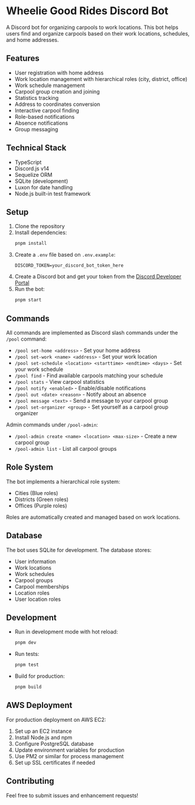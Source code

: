 # Wheelie Good Rides Discord Bot

A Discord bot for organizing carpools to work locations. This bot helps users find and organize carpools based on their work locations, schedules, and home addresses.

## Features

- User registration with home address
- Work location management with hierarchical roles (city, district, office)
- Work schedule management
- Carpool group creation and joining
- Statistics tracking
- Address to coordinates conversion
- Interactive carpool finding
- Role-based notifications
- Absence notifications
- Group messaging

## Technical Stack

- TypeScript
- Discord.js v14
- Sequelize ORM
- SQLite (development)
- Luxon for date handling
- Node.js built-in test framework

## Setup

1. Clone the repository
2. Install dependencies:
   ```bash
   pnpm install
   ```
3. Create a `.env` file based on `.env.example`:
   ```
   DISCORD_TOKEN=your_discord_bot_token_here
   ```
4. Create a Discord bot and get your token from the [Discord Developer Portal](https://discord.com/developers/applications)
5. Run the bot:
   ```bash
   pnpm start
   ```

## Commands

All commands are implemented as Discord slash commands under the `/pool` command:

- `/pool set-home <address>` - Set your home address
- `/pool set-work <name> <address>` - Set your work location
- `/pool set-schedule <location> <starttime> <endtime> <days>` - Set your work schedule
- `/pool find` - Find available carpools matching your schedule
- `/pool stats` - View carpool statistics
- `/pool notify <enabled>` - Enable/disable notifications
- `/pool out <date> <reason>` - Notify about an absence
- `/pool message <text>` - Send a message to your carpool group
- `/pool set-organizer <group>` - Set yourself as a carpool group organizer

Admin commands under `/pool-admin`:
- `/pool-admin create <name> <location> <max-size>` - Create a new carpool group
- `/pool-admin list` - List all carpool groups

## Role System

The bot implements a hierarchical role system:
- Cities (Blue roles)
- Districts (Green roles)
- Offices (Purple roles)

Roles are automatically created and managed based on work locations.

## Database

The bot uses SQLite for development. The database stores:
- User information
- Work locations
- Work schedules
- Carpool groups
- Carpool memberships
- Location roles
- User location roles

## Development

- Run in development mode with hot reload:
  ```bash
  pnpm dev
  ```
- Run tests:
  ```bash
  pnpm test
  ```
- Build for production:
  ```bash
  pnpm build
  ```

## AWS Deployment

For production deployment on AWS EC2:

1. Set up an EC2 instance
2. Install Node.js and npm
3. Configure PostgreSQL database
4. Update environment variables for production
5. Use PM2 or similar for process management
6. Set up SSL certificates if needed

## Contributing

Feel free to submit issues and enhancement requests! 